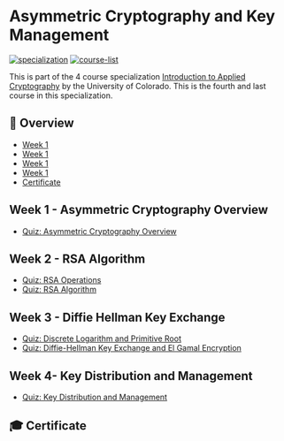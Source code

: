 # Asymmetric Cryptography and Key Management

[![specialization](https://img.shields.io/badge/specialization-Introdution%20to%20Applied%20Cryptography-1f72ff.svg)](https://github.com/anishLearnsToCode/intro-to-applied-cryptography)
[![course-list](https://img.shields.io/badge/also%20see-Coursera%20Courses-1f72ff.svg)](https://github.com/anishLearnsToCode/course-list)

This is part of the 4 course specialization 
[Introduction to Applied Cryptography](https://github.com/anishLearnsToCode/intro-to-applied-cryptography)
by the University of Colorado. This is the fourth and last course in this specialization.

## 📖 Overview
- [Week 1](#week-1---asymmetric-cryptography-overview)
- [Week 1](#week-2---rsa-algorithm)
- [Week 1](#week-3---diffie-hellman-key-exchange)
- [Week 1](#week-4--key-distribution-and-management)
- [Certificate](#-certificate)

## Week 1 - Asymmetric Cryptography Overview
- [Quiz: Asymmetric Cryptography Overview](week1/quiz-asymmetric-cryptography-overview.md)

## Week 2 - RSA Algorithm
- [Quiz: RSA Operations]()
- [Quiz: RSA Algorithm]() 

## Week 3 - Diffie Hellman Key Exchange
- [Quiz: Discrete Logarithm and Primitive Root]()
- [Quiz: Diffie-Hellman Key Exchange and El Gamal Encryption]()

## Week 4- Key Distribution and Management
- [Quiz: Key Distribution and Management]()

## 🎓 Certificate
